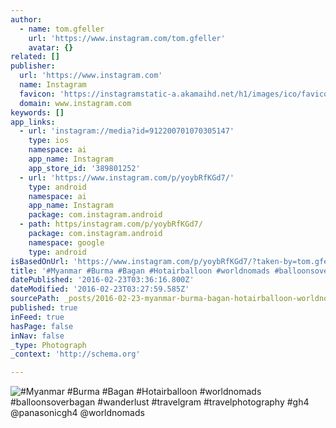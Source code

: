 ```yaml
---
author:
  - name: tom.gfeller
    url: 'https://www.instagram.com/tom.gfeller'
    avatar: {}
related: []
publisher:
  url: 'https://www.instagram.com'
  name: Instagram
  favicon: 'https://instagramstatic-a.akamaihd.net/h1/images/ico/favicon.ico/7cdab0872b15.ico'
  domain: www.instagram.com
keywords: []
app_links:
  - url: 'instagram://media?id=912200701070305147'
    type: ios
    namespace: ai
    app_name: Instagram
    app_store_id: '389801252'
  - url: 'https://www.instagram.com/p/yoybRfKGd7/'
    type: android
    namespace: ai
    app_name: Instagram
    package: com.instagram.android
  - path: https/instagram.com/p/yoybRfKGd7/
    package: com.instagram.android
    namespace: google
    type: android
isBasedOnUrl: 'https://www.instagram.com/p/yoybRfKGd7/?taken-by=tom.gfeller'
title: '#Myanmar #Burma #Bagan #Hotairballoon #worldnomads #balloonsoverbagan #wanderlust #travelgram #travelphotography #gh4 @panasonicgh4 @worldnomads'
datePublished: '2016-02-23T03:36:16.800Z'
dateModified: '2016-02-23T03:27:59.585Z'
sourcePath: _posts/2016-02-23-myanmar-burma-bagan-hotairballoon-worldnomads-balloons.md
published: true
inFeed: true
hasPage: false
inNav: false
_type: Photograph
_context: 'http://schema.org'

---
```

![&num;Myanmar &num;Burma &num;Bagan &num;Hotairballoon &num;worldnomads &num;balloonsoverbagan &num;wanderlust &num;travelgram &num;travelphotography &num;gh4 &commat;panasonicgh4 &commat;worldnomads](https://scontent.cdninstagram.com/t51.2885-15/e15/1739562_1577742932462481_1130210938_n.jpg?ig_cache_key=OTEyMjAwNzAxMDcwMzA1MTQ3.2)